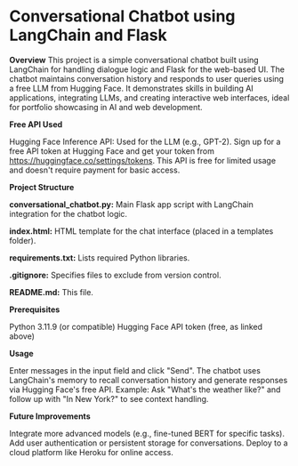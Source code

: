 # Conversational Chatbot using LangChain and Flask
**Overview**
This project is a simple conversational chatbot built using LangChain for handling dialogue logic and Flask for the web-based UI. The chatbot maintains conversation history and responds to user queries using a free LLM from Hugging Face. It demonstrates skills in building AI applications, integrating LLMs, and creating interactive web interfaces, ideal for portfolio showcasing in AI and web development.

**Free API Used**

Hugging Face Inference API: Used for the LLM (e.g., GPT-2). Sign up for a free API token at Hugging Face and get your token from https://huggingface.co/settings/tokens. This API is free for limited usage and doesn't require payment for basic access.

**Project Structure**

**conversational_chatbot.py:** Main Flask app script with LangChain integration for the chatbot logic.

**index.html:** HTML template for the chat interface (placed in a templates folder).

**requirements.txt:** Lists required Python libraries.

**.gitignore:** Specifies files to exclude from version control.

**README.md:** This file.

**Prerequisites**

Python 3.11.9 (or compatible)
Hugging Face API token (free, as linked above)



**Usage**

Enter messages in the input field and click "Send".
The chatbot uses LangChain's memory to recall conversation history and generate responses via Hugging Face's free API.
Example: Ask "What's the weather like?" and follow up with "In New York?" to see context handling.

**Future Improvements**

Integrate more advanced models (e.g., fine-tuned BERT for specific tasks).
Add user authentication or persistent storage for conversations.
Deploy to a cloud platform like Heroku for online access.

